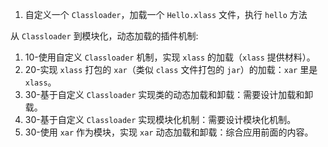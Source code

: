 

1. 自定义一个 `Classloader`，加载一个 `Hello.xlass` 文件，执行 `hello` 方法



从 `Classloader` 到模块化，动态加载的插件机制:

1. 10-使用自定义 `Classloader` 机制，实现 `xlass` 的加载（`xlass` 提供材料）。
2. 20-实现 `xlass` 打包的 `xar`（类似 `class` 文件打包的 `jar`）的加载：`xar` 里是 `xlass`。
3. 30-基于自定义 `Classloader` 实现类的动态加载和卸载：需要设计加载和卸载。
4. 30-基于自定义 `Classloader` 实现模块化机制：需要设计模块化机制。
5. 30-使用 `xar` 作为模块，实现 `xar` 动态加载和卸载：综合应用前面的内容。



